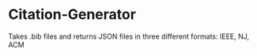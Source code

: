 # Citation-Generator
Takes .bib files and returns JSON files in three different formats: IEEE, NJ, ACM
